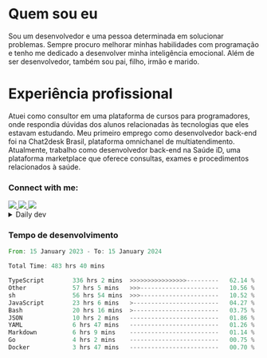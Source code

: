 # Quem sou eu
Sou um desenvolvedor e uma pessoa determinada em solucionar problemas. Sempre procuro melhorar minhas habilidades com programação e tenho me dedicado a desenvolver minha inteligência emocional. Além de ser desenvolvedor, também sou pai, filho, irmão e marido.

# Experiência profissional
Atuei como consultor em uma plataforma de cursos para programadores, onde respondia dúvidas dos alunos relacionadas às tecnologias que eles estavam estudando.
Meu primeiro emprego como desenvolvedor back-end foi na Chat2desk Brasil, plataforma omnichanel de multiatendimento.
Atualmente, trabalho como desenvolvedor back-end na Saúde iD, uma plataforma marketplace que oferece consultas, exames e procedimentos relacionados à saúde.

### Connect with me:
<a href="https://www.linkedin.com/in/theusmoreira" target="_blank" >
<img src="https://img.shields.io/badge/linkedin-%230077B5.svg?&style=for-the-badge&logo=linkedin&logoColor=white ">
</a>
<a href="https://www.instagram.com/matheus.s.moreira/" target="_blank">
<img src="https://img.shields.io/badge/instagram-%23E4405F.svg?&style=for-the-badge&logo=instagram&logoColor=white">
</a>
<a href="mailto:matheussm301@gmail.com"  target="_blank">
<img src="https://img.shields.io/badge/gmail-%23E4405F.svg?&style=for-the-badge&logo=gmail&logoColor=white">
</a>


<details>
  <summary>Daily dev </summary>
<p>
  <a href="https://app.daily.dev/matheussantos"><img src="https://github.com/matheus-santos-moreira/matheus-santos-moreira/blob/master/devcard.svg" width="200" alt="Matheus Santos's Dev Card"/></a>
 </p>
</details>

<h3>Tempo de desenvolvimento</h3>

<!--START_SECTION:waka-->

```rust
From: 15 January 2023 - To: 15 January 2024

Total Time: 483 hrs 40 mins

TypeScript        336 hrs 2 mins  >>>>>>>>>>>>>>>>---------   62.14 %
Other             57 hrs 5 mins   >>>----------------------   10.56 %
sh                56 hrs 54 mins  >>>----------------------   10.52 %
JavaScript        23 hrs 6 mins   >------------------------   04.27 %
Bash              20 hrs 16 mins  >------------------------   03.75 %
JSON              10 hrs 2 mins   -------------------------   01.86 %
YAML              6 hrs 47 mins   -------------------------   01.26 %
Markdown          6 hrs 9 mins    -------------------------   01.14 %
Go                4 hrs 2 mins    -------------------------   00.75 %
Docker            3 hrs 47 mins   -------------------------   00.70 %
```

<!--END_SECTION:waka-->
